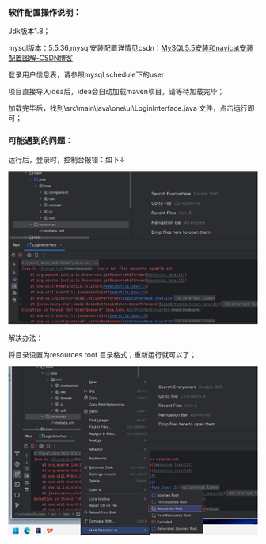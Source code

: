 ### 软件配置操作说明：

Jdk版本1.8；

mysql版本：5.5.36,mysql安装配置详情见csdn：[MySQL5.5安装和navicat安装配置图解-CSDN博客](https://blog.csdn.net/qq_39962271/article/details/122513215)

登录用户信息表，请参照mysql,schedule下的user

项目直接导入idea后，idea会自动加载maven项目，请等待加载完毕；

加载完毕后，找到\src\main\java\one\ui\LoginInterface.java 文件，点击运行即可；

### 可能遇到的问题：

 运行后，登录时，控制台报错：如下↓

![img](./images/wps3.jpg) 

解决办法：

将目录设置为resources root 目录格式；重新运行就可以了；

![img](./images/wps4.jpg) 
